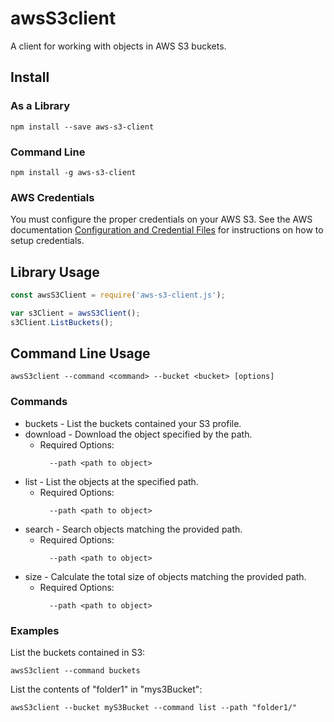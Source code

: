 # awsS3client

A client for working with objects in AWS S3 buckets.

## Install

### As a Library

```
npm install --save aws-s3-client
```

### Command Line

```
npm install -g aws-s3-client
```

### AWS Credentials

You must configure the proper credentials on your AWS S3.  See the AWS documentation [Configuration and Credential Files](https://docs.aws.amazon.com/cli/latest/userguide/cli-configure-files.html) for instructions on how to setup credentials.


## Library Usage

```js
const awsS3Client = require('aws-s3-client.js');

var s3Client = awsS3Client();
s3Client.ListBuckets();
```

## Command Line Usage

```
awsS3client --command <command> --bucket <bucket> [options]
```

### Commands

- buckets - List the buckets contained your S3 profile.
- download - Download the object specified by the path.
   - Required Options:
      ```
        --path <path to object>
      ```
- list - List the objects at the specified path.
   - Required Options:
      ```
        --path <path to object>
      ```
- search - Search objects matching the provided path.
   - Required Options:
      ```
        --path <path to object>
      ```
- size - Calculate the total size of objects matching the provided path.
   - Required Options:
      ```
        --path <path to object>
      ```

### Examples

List the buckets contained in S3:

```
awsS3client --command buckets
```

List the contents of "folder1" in "mys3Bucket":

```
awsS3client --bucket myS3Bucket --command list --path "folder1/"
```

